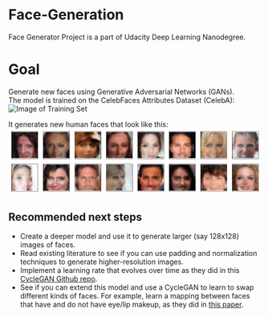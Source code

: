# Face-Generation
Face Generator Project is a part of Udacity Deep Learning Nanodegree.

# Goal
Generate new faces using Generative Adversarial Networks (GANs).  
The model is trained on the CelebFaces Attributes Dataset (CelebA):
![Image of Training Set](https://github.com/tfesenko/Face-Generation/blob/master/assets/processed_face_data.png)

It generates new human faces that look like this:  
![Image of Generated Faces](https://github.com/Mohamed-Badran/project-face-generation/blob/main/assets/Generated_faces.png)

## Recommended next steps
* Create a deeper model and use it to generate larger (say 128x128) images of faces.
* Read existing literature to see if you can use padding and normalization techniques to generate higher-resolution images.
* Implement a learning rate that evolves over time as they did in this [CycleGAN Github repo](https://github.com/junyanz/pytorch-CycleGAN-and-pix2pix).
* See if you can extend this model and use a CycleGAN to learn to swap different kinds of faces. For example, learn a mapping between faces that have and do not have eye/lip makeup, as they did in [this paper](https://gfx.cs.princeton.edu/pubs/Chang_2018_PAS/Chang-CVPR-2018.pdf).
